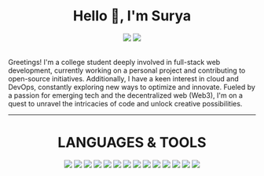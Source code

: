 <div align="center">
  <h1 align="center">Hello 👋, I'm Surya</h1>
  <a href="https://www.linkedin.com/in/suryar8/"><img src="https://img.shields.io/badge/LinkedIn-d5d5d5?style=for-the-badge&logo=linkedin&logoColor=1A0000"/></a>
  <a href="mailto:imsuryya@gmail.com"><img src="https://img.shields.io/badge/Gmail-d5d5d5?style=for-the-badge&logo=gmail&logoColor=1A0000" /></a>
</div>

<br>

<div align="left">
   
Greetings! I'm a college student deeply involved in full-stack web 
development, currently working on a personal project and contributing to
 open-source initiatives. Additionally, I have a keen interest in cloud 
and DevOps, constantly exploring new ways to optimize and innovate. 
Fueled by a passion for emerging tech and the decentralized web (Web3), 
I'm on a quest to unravel the intricacies of code and unlock creative 
possibilities.

</div>
  
<hr>

<div align="center">
<h1>LANGUAGES & TOOLS</h1>
</div>

<p align="center"> 
<img src="https://img.shields.io/badge/c-%2300599C.svg?style=for-the-badge&logo=c&logoColor=white"/>
<img src="https://img.shields.io/badge/c++-%2300599C.svg?style=for-the-badge&logo=c%2B%2B&logoColor=white"/>
<img src="https://img.shields.io/badge/python-3670A0?style=for-the-badge&logo=python&logoColor=ffdd54"/>
<img src="https://img.shields.io/badge/java-%23ED8B00.svg?style=for-the-badge&logo=openjdk&logoColor=white"/>
<img src="https://img.shields.io/badge/javascript-%23323330.svg?style=for-the-badge&logo=javascript&logoColor=%23F7DF1E"/>
<img src="https://img.shields.io/badge/html5-%23E34F26.svg?style=for-the-badge&logo=html5&logoColor=white"/>
<img src="https://img.shields.io/badge/css3-%231572B6.svg?style=for-the-badge&logo=css3&logoColor=white"/>
<!--<img src="https://img.shields.io/badge/AWS-%23FF9900.svg?style=for-the-badge&logo=amazon-aws&logoColor=white"/> -->
<img src="https://img.shields.io/badge/firebase-%23039BE5.svg?style=for-the-badge&logo=firebase"/>
<img src="https://img.shields.io/badge/MongoDB-%234ea94b.svg?style=for-the-badge&logo=mongodb&logoColor=white"/>
<img src="https://img.shields.io/badge/docker-%230db7ed.svg?style=for-the-badge&logo=docker&logoColor=white"/>
<img src="https://img.shields.io/badge/kubernetes-%23326ce5.svg?style=for-the-badge&logo=kubernetes&logoColor=white"/>
<img src="https://img.shields.io/badge/react-%2320232a.svg?style=for-the-badge&logo=react&logoColor=%2361DAFB"/>
<img src="https://img.shields.io/badge/tailwindcss-%2338B2AC.svg?style=for-the-badge&logo=tailwind-css&logoColor=white"/>
<img src="https://img.shields.io/badge/typescript-%23007ACC.svg?style=for-the-badge&logo=typescript&logoColor=white"/>  
<!-- <img src="https://img.shields.io/badge/springboot-%236DB33F.svg?style=for-the-badge&logo=springboot&logoColor=white"/> -->
</p>
